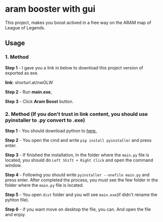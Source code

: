 # aram booster with gui

This project, makes you boost actived in a free way on the ARAM map of League of Legends.

## Usage

### 1. Method

**Step 1** - I gave you a link in below to download this project version of exported as exe.

**link**: shorturl.at/nwGLW

**Step 2** - Run **main.exe**,

**Step 3** - Click **Aram Boost** button.


### 2. Method (If you don't trust in link content, you should use pyinstaller to .py convert to .exe)

**Step 1** - You should download python to [here.](https://www.python.org/downloads/)

**Step 2** - You open the cmd and write ```pip install pyinstaller``` and press enter.

**Step 3** - If finished the installation, In the folder where the ```main.py``` file is located, you should do ```Left Shift + Right Click``` and open the command window.

**Step 4** - Following you should write ```pyinstaller --onefile main.py``` and press enter. After completed the process, you must see the few folder in the folder where the ```main.py``` file is located.

**Step 5** - You open ```dist``` folder and you will see ```main.exe```(if didn't rename the pyhton file).

**Step 6** - if you want move on desktop the file, you can. And open the file and enjoy.
